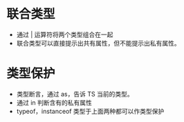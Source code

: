 # 联合类型
* 通过 | 运算符将两个类型组合在一起
* 联合类型可以直接提示出共有属性，但不能提示出私有属性。

# 类型保护
* 类型断言，通过 as，告诉 TS 当前的类型。
* 通过 in 判断含有的私有属性
* typeof，instanceof 类型于上面两种都可以作类型保护